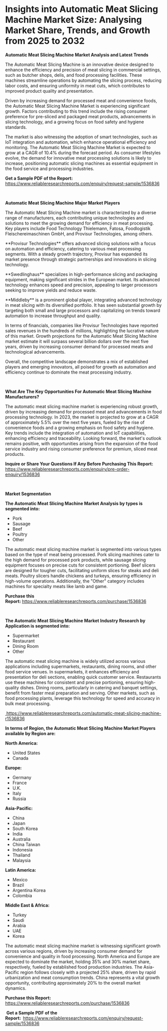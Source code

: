 <p><h1>Insights into Automatic Meat Slicing Machine Market Size: Analysing Market Share, Trends, and Growth from 2025 to 2032</h1></p><p><strong>Automatic Meat Slicing Machine Market Analysis and Latest Trends</strong></p>
<p><p>The Automatic Meat Slicing Machine is an innovative device designed to enhance the efficiency and precision of meat slicing in commercial settings, such as butcher shops, delis, and food processing facilities. These machines streamline operations by automating the slicing process, reducing labor costs, and ensuring uniformity in meat cuts, which contributes to improved product quality and presentation. </p><p>Driven by increasing demand for processed meat and convenience foods, the Automatic Meat Slicing Machine Market is experiencing significant growth. Factors contributing to this trend include the rising consumer preference for pre-sliced and packaged meat products, advancements in slicing technology, and a growing focus on food safety and hygiene standards. </p><p>The market is also witnessing the adoption of smart technologies, such as IoT integration and automation, which enhance operational efficiency and monitoring. The Automatic Meat Slicing Machine Market is expected to grow at a CAGR of 10.4% during the forecast period. As consumer lifestyles evolve, the demand for innovative meat processing solutions is likely to increase, positioning automatic slicing machines as essential equipment in the food service and processing industries.</p></p>
<p><strong>Get a Sample PDF of the Report:&nbsp;</strong> <a href="https://www.reliableresearchreports.com/enquiry/request-sample/1536836?utm_campaign=3514&utm_medium=2&utm_source=Github&utm_content=ia&utm_term=16042025&utm_id=automatic-meat-slicing-machine">https://www.reliableresearchreports.com/enquiry/request-sample/1536836</a></p>
<p>&nbsp;</p>
<p><strong>Automatic Meat Slicing Machine Major Market Players</strong></p>
<p><p>The Automatic Meat Slicing Machine market is characterized by a diverse range of manufacturers, each contributing unique technologies and solutions to meet the growing demand for efficiency in meat processing. Key players include Food Technology Thielemann, Fatosa, Foodlogistik Fleischereimaschinen GmbH, and Provisur Technologies, among others.</p><p>**Provisur Technologies** offers advanced slicing solutions with a focus on automation and efficiency, catering to various meat processing segments. With a steady growth trajectory, Provisur has expanded its market presence through strategic partnerships and innovations in slicing technology.</p><p>**Swedlinghaus** specializes in high-performance slicing and packaging equipment, making significant strides in the European market. Its advanced technology enhances speed and precision, appealing to larger processors seeking to improve yields and reduce waste.</p><p>**Middleby** is a prominent global player, integrating advanced technology in meat slicing with its diversified portfolio. It has seen substantial growth by targeting both small and large processors and capitalizing on trends toward automation to increase throughput and quality.</p><p>In terms of financials, companies like Provisur Technologies have reported sales revenues in the hundreds of millions, highlighting the lucrative nature of this market. Growth projections for the Automatic Meat Slicing Machine market estimate it will surpass several billion dollars over the next five years, driven by increasing consumer demand for processed meats and technological advancements.</p><p>Overall, the competitive landscape demonstrates a mix of established players and emerging innovators, all poised for growth as automation and efficiency continue to dominate the meat processing industry.</p></p>
<p>&nbsp;</p>
<p><strong>What Are The Key Opportunities For Automatic Meat Slicing Machine Manufacturers?</strong></p>
<p><p>The automatic meat slicing machine market is experiencing robust growth, driven by increasing demand for processed meat and advancements in food processing technology. In 2023, the market is projected to grow at a CAGR of approximately 5.5% over the next five years, fueled by the rise of convenience foods and a growing emphasis on food safety and hygiene. Key trends include the integration of automation and IoT capabilities, enhancing efficiency and traceability. Looking forward, the market's outlook remains positive, with opportunities arising from the expansion of the food service industry and rising consumer preference for premium, sliced meat products.</p></p>
<p><strong>Inquire or Share Your Questions If Any Before Purchasing This Report:</strong> <a href="https://www.reliableresearchreports.com/enquiry/pre-order-enquiry/1536836?utm_campaign=3514&utm_medium=2&utm_source=Github&utm_content=ia&utm_term=16042025&utm_id=automatic-meat-slicing-machine">https://www.reliableresearchreports.com/enquiry/pre-order-enquiry/1536836</a></p>
<p>&nbsp;</p>
<p><strong>Market Segmentation</strong></p>
<p><strong>The Automatic Meat Slicing Machine Market Analysis by types is segmented into:</strong></p>
<p><ul><li>Pork</li><li>Sausage</li><li>Beef</li><li>Poultry</li><li>Other</li></ul></p>
<p><p>The automatic meat slicing machine market is segmented into various types based on the type of meat being processed. Pork slicing machines cater to the high demand for processed pork products, while sausage slicing equipment focuses on precise cuts for consistent portioning. Beef slicers are designed for tougher cuts, facilitating uniform slices for steaks and deli meats. Poultry slicers handle chickens and turkeys, ensuring efficiency in high-volume operations. Additionally, the "Other" category includes machines for specialty meats like lamb and game.</p></p>
<p><strong>Purchase this Report:&nbsp;</strong><a href="https://www.reliableresearchreports.com/purchase/1536836?utm_campaign=3514&utm_medium=2&utm_source=Github&utm_content=ia&utm_term=16042025&utm_id=automatic-meat-slicing-machine">https://www.reliableresearchreports.com/purchase/1536836</a></p>
<p>&nbsp;</p>
<p><strong>The Automatic Meat Slicing Machine Market Industry Research by Application is segmented into:</strong></p>
<p><ul><li>Supermarket</li><li>Restaurant</li><li>Dining Room</li><li>Other</li></ul></p>
<p><p>The automatic meat slicing machine is widely utilized across various applications including supermarkets, restaurants, dining rooms, and other food service venues. In supermarkets, it enhances efficiency and presentation for deli sections, enabling quick customer service. Restaurants use these machines for consistent and precise portioning, ensuring high-quality dishes. Dining rooms, particularly in catering and banquet settings, benefit from faster meal preparation and serving. Other markets, such as food processing plants, leverage this technology for speed and accuracy in bulk meat processing.</p></p>
<p><a href="https://www.reliableresearchreports.com/automatic-meat-slicing-machine-r1536836?utm_campaign=3514&utm_medium=2&utm_source=Github&utm_content=ia&utm_term=16042025&utm_id=automatic-meat-slicing-machine">&nbsp;https://www.reliableresearchreports.com/automatic-meat-slicing-machine-r1536836</a></p>
<p><strong>In terms of Region, the Automatic Meat Slicing Machine Market Players available by Region are:</strong></p>
<p>
    <p> <strong> North America: </strong>
        <ul>
            <li>United States</li>
            <li>Canada</li>
        </ul>
        </p> 
    <p> <strong> Europe: </strong>
        <ul>
            <li>Germany</li>
            <li>France</li>
            <li>U.K.</li>
            <li>Italy</li>
            <li>Russia</li>
        </ul>
        </p> 
    <p> <strong> Asia-Pacific: </strong>
        <ul>
            <li>China</li>
            <li>Japan</li>
            <li>South Korea</li>
            <li>India</li>
            <li>Australia</li>
            <li>China Taiwan</li>
            <li>Indonesia</li>
            <li>Thailand</li>
            <li>Malaysia</li>
        </ul>
        </p> 
    <p> <strong> Latin America: </strong>
        <ul>
            <li>Mexico</li>
            <li>Brazil</li>
            <li>Argentina Korea</li>
            <li>Colombia</li>
        </ul>
        </p> 
    <p> <strong> Middle East & Africa: </strong>
        <ul>
            <li>Turkey</li>
            <li>Saudi</li>
            <li>Arabia</li>
            <li>UAE</li>
            <li>Korea</li>
        </ul>
    </p>
    </p>
<p><p>The automatic meat slicing machine market is witnessing significant growth across various regions, driven by increasing consumer demand for convenience and quality in food processing. North America and Europe are expected to dominate the market, holding 35% and 30% market share, respectively, fueled by established food production industries. The Asia-Pacific region follows closely with a projected 25% share, driven by rapid urbanization and meat consumption trends. China represents a vital growth opportunity, contributing approximately 20% to the overall market dynamics.</p></p>
<p><strong>Purchase this Report: </strong><a href="https://www.reliableresearchreports.com/purchase/1536836?utm_campaign=3514&utm_medium=2&utm_source=Github&utm_content=ia&utm_term=16042025&utm_id=automatic-meat-slicing-machine">https://www.reliableresearchreports.com/purchase/1536836</a></p>
<p>&nbsp;<strong>Get a Sample PDF of the Report:&nbsp;&nbsp;</strong><a href="https://www.reliableresearchreports.com/enquiry/request-sample/1536836?utm_campaign=3514&utm_medium=2&utm_source=Github&utm_content=ia&utm_term=16042025&utm_id=automatic-meat-slicing-machine">https://www.reliableresearchreports.com/enquiry/request-sample/1536836</a></p>
<p><strong></strong></p>
<p><p></p><p></p><p></p></p>